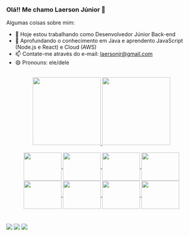 ### Olá!! Me chamo Laerson Júnior 👋


Algumas coisas sobre mim:

- 🔭 Hoje estou trabalhando como Desenvolvedor Júnior Back-end
- 🌱 Aprofundando o conhecimento em Java e aprendento JavaScript (Node.js e React) e Cloud (AWS)
- 📫 Contate-me através do e-mail: laersonjr@gmail.com
- 😄 Pronouns: ele/dele

</br>

<div align="center">
  <a href="https://github.com/laersonjr">
  <img height="180em" src="https://github-readme-stats.vercel.app/api?username=laersonjr&show_icons=true&theme=tokyonight"/>
  <img height="180em" src="https://github-readme-stats.vercel.app/api/top-langs/?username=laersonjr&layout=compact&show_icons=true&theme=tokyonight"/>
</div>

</br>

<div align="center">
  <img align="center" height="75" width="100" src="https://cdn.jsdelivr.net/gh/devicons/devicon/icons/java/java-original-wordmark.svg" />
  <img align="center" height="75" width="100" src="https://cdn.jsdelivr.net/gh/devicons/devicon/icons/spring/spring-original-wordmark.svg" />
  <img align="center" height="75" width="100" src="https://cdn.jsdelivr.net/gh/devicons/devicon/icons/mysql/mysql-original-wordmark.svg" />
  <img align="center" height="75" width="100" src="https://cdn.jsdelivr.net/gh/devicons/devicon/icons/oracle/oracle-original.svg" />
  <img align="center" height="75" width="100" src="https://cdn.jsdelivr.net/gh/devicons/devicon/icons/postgresql/postgresql-original-wordmark.svg" />
  <img align="center" height="75" width="100" src="https://cdn.jsdelivr.net/gh/devicons/devicon/icons/javascript/javascript-plain.svg" />
  <img align="center" height="75" width="100" src="https://cdn.jsdelivr.net/gh/devicons/devicon/icons/typescript/typescript-plain.svg" />
  <img align="center" height="75" width="100" src="https://cdn.jsdelivr.net/gh/devicons/devicon/icons/nodejs/nodejs-original-wordmark.svg" />                      
</div>

#

<div>
  <a href="https://www.linkedin.com/in/laerson-castro-b108b9143/" target="_blank"><img src="https://img.shields.io/badge/LinkedIn-0077B5?style=for-the-badge&logo=linkedin&logoColor=white" target="_blank"></a> 
  <a href="https://instagram.com/laersoncastro" target="_blank"><img src="https://img.shields.io/badge/Instagram-E4405F?style=for-the-badge&logo=instagram&logoColor=white" target="_blank"></a>
  <a href = "mailto:laersonjr@gmail.com"><img src="https://img.shields.io/badge/-Gmail-%23333?style=for-the-badge&logo=gmail&logoColor=white" target="_blank"></a>
</div>



